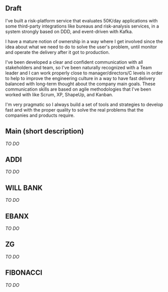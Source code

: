 ## Draft
I've built a risk-platform service that evaluates 50K/day applications with some third-party integrations like bureaus and risk-analysis services, in a system strongly based on DDD, and event-driven with Kafka.

I have a mature notion of ownership in a way where I get involved since the idea about what we need to do to solve the user's problem, until monitor and operate the delivery after it got to production.

I've been developed a clear and confident communication with all stakeholders and team, so I've been naturally recognized with a Team leader and I can work properly close to manager/directors/C levels in order to help to improve the engineering culture in a way to have fast delivery balanced with long-term thought about the company main goals. These communication skills are based on agile methodologies that I've been worked with like Scrum, XP, ShapeUp, and Kanban. 

I'm very pragmatic so I always build a set of tools and strategies to develop fast and with the proper quality to solve the real problems that the companies and products require.

## Main (short description)
_TO DO_

## ADDI
_TO DO_

## WILL BANK
_TO DO_

## EBANX
_TO DO_

## ZG
_TO DO_

## FIBONACCI
_TO DO_
